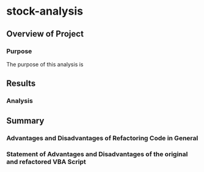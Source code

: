 # stock-analysis


## Overview of Project

### Purpose

The purpose of this analysis is

## Results

### Analysis 

## Summary 

### Advantages and Disadvantages of Refactoring Code in General


### Statement of Advantages and Disadvantages of the original and refactored VBA Script

